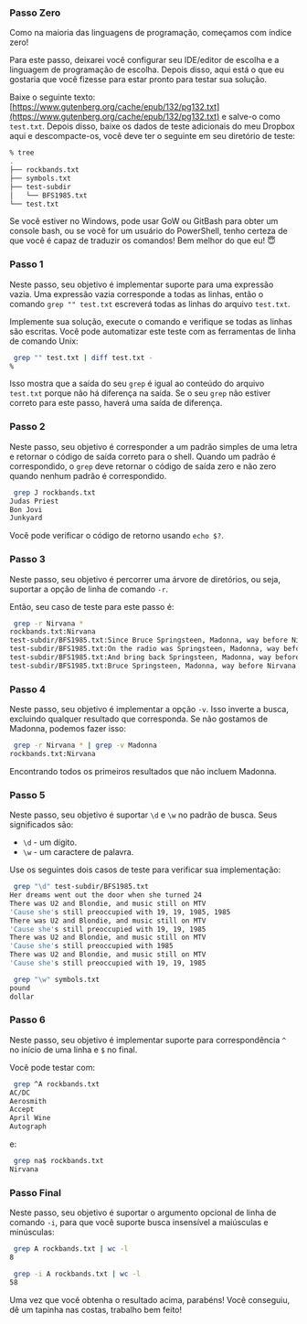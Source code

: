 ### Passo Zero

Como na maioria das linguagens de programação, começamos com índice zero!

Para este passo, deixarei você configurar seu IDE/editor de escolha e a linguagem de programação de escolha. Depois disso, aqui está o que eu gostaria que você fizesse para estar pronto para testar sua solução.

Baixe o seguinte texto: [https://www.gutenberg.org/cache/epub/132/pg132.txt](https://www.gutenberg.org/cache/epub/132/pg132.txt) e salve-o como `test.txt`. Depois disso, baixe os dados de teste adicionais do meu Dropbox aqui e descompacte-os, você deve ter o seguinte em seu diretório de teste:

```sh
% tree
.
├── rockbands.txt
├── symbols.txt
├── test-subdir
│   └── BFS1985.txt
└── test.txt
```

Se você estiver no Windows, pode usar GoW ou GitBash para obter um console bash, ou se você for um usuário do PowerShell, tenho certeza de que você é capaz de traduzir os comandos! Bem melhor do que eu! 😇

### Passo 1

Neste passo, seu objetivo é implementar suporte para uma expressão vazia. Uma expressão vazia corresponde a todas as linhas, então o comando `grep "" test.txt` escreverá todas as linhas do arquivo `test.txt`.

Implemente sua solução, execute o comando e verifique se todas as linhas são escritas. Você pode automatizar este teste com as ferramentas de linha de comando Unix:

```sh
 grep "" test.txt | diff test.txt -
%
```

Isso mostra que a saída do seu `grep` é igual ao conteúdo do arquivo `test.txt` porque não há diferença na saída. Se o seu `grep` não estiver correto para este passo, haverá uma saída de diferença.

### Passo 2

Neste passo, seu objetivo é corresponder a um padrão simples de uma letra e retornar o código de saída correto para o shell. Quando um padrão é correspondido, o `grep` deve retornar o código de saída zero e não zero quando nenhum padrão é correspondido.

```sh
 grep J rockbands.txt
Judas Priest
Bon Jovi
Junkyard
```

Você pode verificar o código de retorno usando `echo $?`.

### Passo 3

Neste passo, seu objetivo é percorrer uma árvore de diretórios, ou seja, suportar a opção de linha de comando `-r`.

Então, seu caso de teste para este passo é:

```sh
 grep -r Nirvana *
rockbands.txt:Nirvana
test-subdir/BFS1985.txt:Since Bruce Springsteen, Madonna, way before Nirvana
test-subdir/BFS1985.txt:On the radio was Springsteen, Madonna, way before Nirvana
test-subdir/BFS1985.txt:And bring back Springsteen, Madonna, way before Nirvana
test-subdir/BFS1985.txt:Bruce Springsteen, Madonna, way before Nirvana
```

### Passo 4

Neste passo, seu objetivo é implementar a opção `-v`. Isso inverte a busca, excluindo qualquer resultado que corresponda. Se não gostamos de Madonna, podemos fazer isso:

```sh
 grep -r Nirvana * | grep -v Madonna
rockbands.txt:Nirvana
```

Encontrando todos os primeiros resultados que não incluem Madonna.

### Passo 5

Neste passo, seu objetivo é suportar `\d` e `\w` no padrão de busca. Seus significados são:

- `\d` - um dígito.
- `\w` - um caractere de palavra.

Use os seguintes dois casos de teste para verificar sua implementação:

```sh
 grep "\d" test-subdir/BFS1985.txt
Her dreams went out the door when she turned 24
There was U2 and Blondie, and music still on MTV
'Cause she's still preoccupied with 19, 19, 1985, 1985
There was U2 and Blondie, and music still on MTV
'Cause she's still preoccupied with 19, 19, 1985
There was U2 and Blondie, and music still on MTV
'Cause she's still preoccupied with 1985
There was U2 and Blondie, and music still on MTV
'Cause she's still preoccupied with 19, 19, 1985

 grep "\w" symbols.txt
pound
dollar
```

### Passo 6

Neste passo, seu objetivo é implementar suporte para correspondência `^` no início de uma linha e `$` no final.

Você pode testar com:

```sh
 grep ^A rockbands.txt
AC/DC
Aerosmith
Accept
April Wine
Autograph
```

e:

```sh
 grep na$ rockbands.txt
Nirvana
```

### Passo Final

Neste passo, seu objetivo é suportar o argumento opcional de linha de comando `-i`, para que você suporte busca insensível a maiúsculas e minúsculas:

```sh
 grep A rockbands.txt | wc -l
8

 grep -i A rockbands.txt | wc -l
58
```

Uma vez que você obtenha o resultado acima, parabéns! Você conseguiu, dê um tapinha nas costas, trabalho bem feito!






